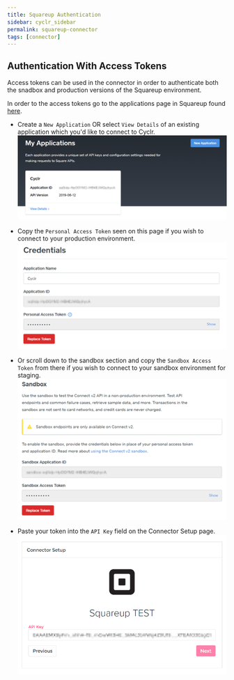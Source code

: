 ```yaml
---
title: Squareup Authentication
sidebar: cyclr_sidebar
permalink: squareup-connector
tags: [connector]
---
```


Authentication With Access Tokens
---------------------------------

Access tokens can be used in the connector in order to authenticate both the snadbox and production versions of the Squareup environment. 

In order to the access tokens go to the applications page in Squareup found [here](https://developer.squareup.com/apps).

- Create a `New Application` OR select `View Details` of an existing application which you'd like to connect to Cyclr.
![](./images/squareup_application.png)

- Copy the `Personal Access Token` seen on this page if you wish to connect to your production environment.
![](./images/squareup_credentials.png)

- Or scroll down to the sandbox section and copy the `Sandbox Access Token` from there if you wish to connect to your sandbox environment for staging.
![](./images/squareup_sandbox_credentials.png)

- Paste your token into the `API Key` field on the Connector Setup page.
![](./images/squareup_connector_setup.png)